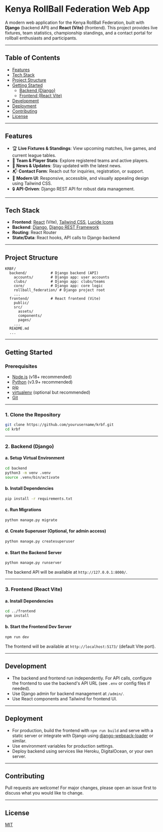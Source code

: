 # Kenya RollBall Federation Web App

A modern web application for the Kenya RollBall Federation, built with **Django** (backend API) and **React (Vite)** (frontend). This project provides live fixtures, team statistics, championship standings, and a contact portal for rollball enthusiasts and participants.

---

## Table of Contents

- [Features](#features)
- [Tech Stack](#tech-stack)
- [Project Structure](#project-structure)
- [Getting Started](#getting-started)
  - [Backend (Django)](#backend-django)
  - [Frontend (React Vite)](#frontend-react-vite)
- [Development](#development)
- [Deployment](#deployment)
- [Contributing](#contributing)
- [License](#license)

---

## Features

- 🏆 **Live Fixtures & Standings**: View upcoming matches, live games, and current league tables.
- 👥 **Team & Player Stats**: Explore registered teams and active players.
- 📰 **News & Updates**: Stay updated with the latest news.
- 📬 **Contact Form**: Reach out for inquiries, registration, or support.
- 🎨 **Modern UI**: Responsive, accessible, and visually appealing design using Tailwind CSS.
- 🔒 **API-Driven**: Django REST API for robust data management.

---

## Tech Stack

- **Frontend**: [React](https://react.dev/) (Vite), [Tailwind CSS](https://tailwindcss.com/), [Lucide Icons](https://lucide.dev/)
- **Backend**: [Django](https://www.djangoproject.com/), [Django REST Framework](https://www.django-rest-framework.org/)
- **Routing**: React Router
- **State/Data**: React hooks, API calls to Django backend

---

## Project Structure

```
KRBF/
  backend/           # Django backend (API)
    accounts/        # Django app: user accounts
    clubs/           # Django app: clubs/teams
    core/            # Django app: core logic
    rollball_federation/ # Django project root
    ...
  frontend/          # React frontend (Vite)
    public/
    src/
      assets/
      components/
      pages/
    ...
  README.md
  ...
```

---

## Getting Started

### Prerequisites

- [Node.js](https://nodejs.org/) (v18+ recommended)
- [Python](https://www.python.org/) (v3.9+ recommended)
- [pip](https://pip.pypa.io/en/stable/)
- [virtualenv](https://virtualenv.pypa.io/en/latest/) (optional but recommended)
- [Git](https://git-scm.com/)

---

### 1. Clone the Repository

```bash
git clone https://github.com/yourusername/krbf.git
cd krbf
```

---

### 2. Backend (Django)

#### a. Setup Virtual Environment

```bash
cd backend
python3 -m venv .venv
source .venv/bin/activate
```

#### b. Install Dependencies

```bash
pip install -r requirements.txt
```

#### c. Run Migrations

```bash
python manage.py migrate
```

#### d. Create Superuser (Optional, for admin access)

```bash
python manage.py createsuperuser
```

#### e. Start the Backend Server

```bash
python manage.py runserver
```

The backend API will be available at `http://127.0.0.1:8000/`.

---

### 3. Frontend (React Vite)

#### a. Install Dependencies

```bash
cd ../frontend
npm install
```

#### b. Start the Frontend Dev Server

```bash
npm run dev
```

The frontend will be available at `http://localhost:5173/` (default Vite port).

---

## Development

- The backend and frontend run independently. For API calls, configure the frontend to use the backend's API URL (see `.env` or config files if needed).
- Use Django admin for backend management at `/admin/`.
- Use React components and Tailwind for frontend UI.

---

## Deployment

- For production, build the frontend with `npm run build` and serve with a static server or integrate with Django using [django-webpack-loader](https://github.com/django-webpack/django-webpack-loader) or similar.
- Use environment variables for production settings.
- Deploy backend using services like Heroku, DigitalOcean, or your own server.

---

## Contributing

Pull requests are welcome! For major changes, please open an issue first to discuss what you would like to change.

---

## License

[MIT](LICENSE)
